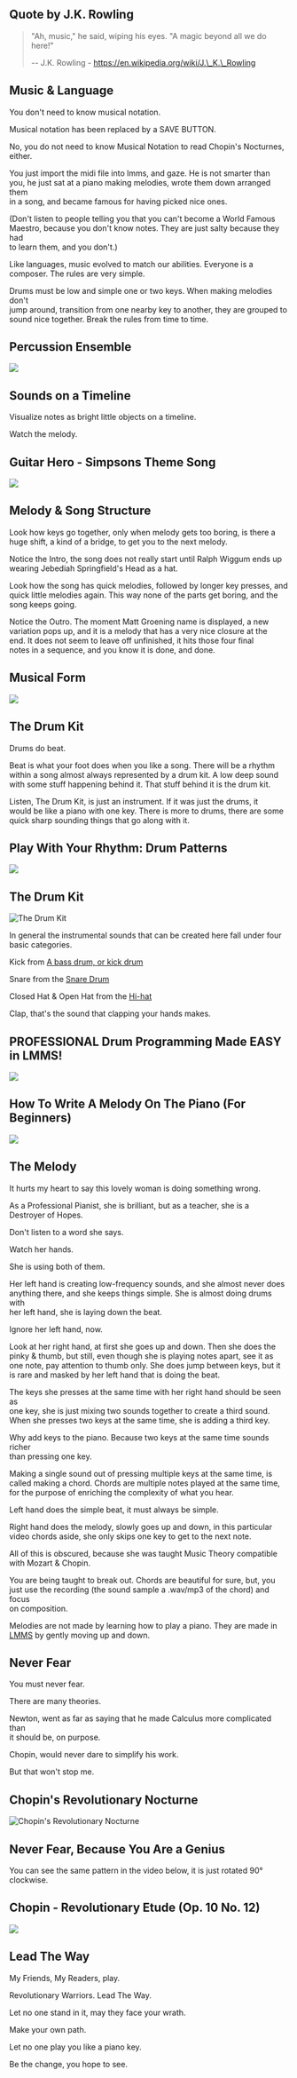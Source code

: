 Quote by J.K. Rowling
---------------------

> "Ah, music," he said, wiping his eyes. "A magic beyond all we do here!"
> 
> \-- J.K. Rowling - https://en.wikipedia.org/wiki/J.\_K.\_Rowling

Music & Language
----------------

You don't need to know musical notation.

Musical notation has been replaced by a SAVE BUTTON.

No, you do not need to know Musical Notation to read Chopin's Nocturnes,  
either.

You just import the midi file into lmms, and gaze. He is not smarter than  
you, he just sat at a piano making melodies, wrote them down arranged them  
in a song, and became famous for having picked nice ones.

(Don't listen to people telling you that you can't become a World Famous  
Maestro, because you don't know notes. They are just salty because they had  
to learn them, and you don't.)

Like languages, music evolved to match our abilities. Everyone is a  
composer. The rules are very simple.

Drums must be low and simple one or two keys. When making melodies don't  
jump around, transition from one nearby key to another, they are grouped to  
sound nice together. Break the rules from time to time.

Percussion Ensemble
-------------------

[![]( /image/yid-SYSxOj6W7IQ.jpg)](https://www.youtube.com/watch?v=SYSxOj6W7IQ)

Sounds on a Timeline
--------------------

Visualize notes as bright little objects on a timeline.

Watch the melody.

Guitar Hero - Simpsons Theme Song
---------------------------------

[![]( /image/yid-uGrN6PR44PQ.jpg)](https://www.youtube.com/watch?v=uGrN6PR44PQ)

Melody & Song Structure
-----------------------

Look how keys go together, only when melody gets too boring, is there a  
huge shift, a kind of a bridge, to get you to the next melody.

Notice the Intro, the song does not really start until Ralph Wiggum ends up  
wearing Jebediah Springfield's Head as a hat.

Look how the song has quick melodies, followed by longer key presses, and  
quick little melodies again. This way none of the parts get boring, and the  
song keeps going.

Notice the Outro. The moment Matt Groening name is displayed, a new  
variation pops up, and it is a melody that has a very nice closure at the  
end. It does not seem to leave off unfinished, it hits those four final  
notes in a sequence, and you know it is done, and done.

Musical Form
------------

[![]( /image/yid-T5wTqFteQVY.jpg)](https://www.youtube.com/watch?v=T5wTqFteQVY)

The Drum Kit
------------

Drums do beat.

Beat is what your foot does when you like a song. There will be a rhythm  
within a song almost always represented by a drum kit. A low deep sound  
with some stuff happening behind it. That stuff behind it is the drum kit.

Listen, The Drum Kit, is just an instrument. If it was just the drums, it  
would be like a piano with one key. There is more to drums, there are some  
quick sharp sounding things that go along with it.

Play With Your Rhythm: Drum Patterns
------------------------------------

[![]( /image/yid-tm2BgO1VaRY.jpg)](https://www.youtube.com/watch?v=tm2BgO1VaRY)

The Drum Kit
------------

![The Drum Kit](/image/drumkit.jpg)

In general the instrumental sounds that can be created here fall under four  
basic categories.

Kick from [A bass drum, or kick drum](https://en.wikipedia.org/wiki/Bass_drum)

Snare from the [Snare Drum](https://en.wikipedia.org/wiki/Snare_drum)

Closed Hat & Open Hat from the [Hi-hat](https://en.wikipedia.org/wiki/Hi-hat)

Clap, that's the sound that clapping your hands makes.

PROFESSIONAL Drum Programming Made EASY in LMMS!
------------------------------------------------

[![]( /image/yid-EY62kFvlbFg.jpg)](https://www.youtube.com/watch?v=EY62kFvlbFg)

How To Write A Melody On The Piano (For Beginners)
--------------------------------------------------

[![]( /image/yid-AvxevjgKBfo.jpg)](https://www.youtube.com/watch?v=AvxevjgKBfo)

The Melody
----------

It hurts my heart to say this lovely woman is doing something wrong.

As a Professional Pianist, she is brilliant, but as a teacher, she is a  
Destroyer of Hopes.

Don't listen to a word she says.

Watch her hands.

She is using both of them.

Her left hand is creating low-frequency sounds, and she almost never does  
anything there, and she keeps things simple. She is almost doing drums with  
her left hand, she is laying down the beat.

Ignore her left hand, now.

Look at her right hand, at first she goes up and down. Then she does the  
pinky & thumb, but still, even though she is playing notes apart, see it as  
one note, pay attention to thumb only. She does jump between keys, but it  
is rare and masked by her left hand that is doing the beat.

The keys she presses at the same time with her right hand should be seen as  
one key, she is just mixing two sounds together to create a third sound.  
When she presses two keys at the same time, she is adding a third key.

Why add keys to the piano. Because two keys at the same time sounds richer  
than pressing one key.

Making a single sound out of pressing multiple keys at the same time, is  
called making a chord. Chords are multiple notes played at the same time,  
for the purpose of enriching the complexity of what you hear.

Left hand does the simple beat, it must always be simple.

Right hand does the melody, slowly goes up and down, in this particular  
video chords aside, she only skips one key to get to the next note.

All of this is obscured, because she was taught Music Theory compatible  
with Mozart & Chopin.

You are being taught to break out. Chords are beautiful for sure, but, you  
just use the recording (the sound sample a .wav/mp3 of the chord) and focus  
on composition.

Melodies are not made by learning how to play a piano. They are made in  
[LMMS](https://lmms.io/) by gently moving up and down.

Never Fear
----------

You must never fear.

There are many theories.

Newton, went as far as saying that he made Calculus more complicated than  
it should be, on purpose.

Chopin, would never dare to simplify his work.

But that won't stop me.

Chopin's Revolutionary Nocturne
-------------------------------

![Chopin's Revolutionary Nocturne](/image/nocturne.png)

Never Fear, Because You Are a Genius
------------------------------------

You can see the same pattern in the video below, it is just rotated 90°  
clockwise.

Chopin - Revolutionary Etude (Op. 10 No. 12)
--------------------------------------------

[![]( /image/yid-g1uLrHq9TDg.jpg)](https://www.youtube.com/watch?v=g1uLrHq9TDg)

Lead The Way
------------

My Friends, My Readers, play.

Revolutionary Warriors. Lead The Way.

Let no one stand in it, may they face your wrath.

Make your own path.

Let no one play you like a piano key.

Be the change, you hope to see.